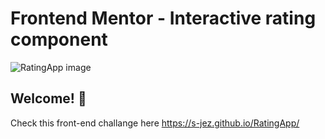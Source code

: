 # Frontend Mentor - Interactive rating component
![RatingApp image](https://i.ibb.co/nbQfwPq/screen4.jpg)

## Welcome! 👋
Check this front-end challange here https://s-jez.github.io/RatingApp/
